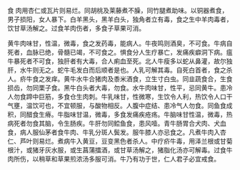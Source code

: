 食
肉用杏仁或瓦片则易烂。同胡桃及莱藤煮不臊，同竹腿煮助味。以铜器煮食，男子损阳，女人暴下。白羊黑头，黑羊白头，独角者立有毒，食之生中羊肉毒者，饮甘草汤解之。过食羊肉伤者，多食子草果可消。

黄牛肉味甘，性温，微毒，食之发药毒，能病人。牛夜鸣则酒臭，不可食。牛病自死者，血脉已绝，骨髓已竭，不可食之。惧食分人生疗暴亡，发痛疾癖洞下病。瘟牛暴死者不可食，独肝者有大毒，合人痢血至死。北人牛瘦多以蛇从鼻灌，故尔独肝，水牛则无之。蛇牛毛发白而后顺者是也。人乳可解其毒。自死白首者，食之杀人。疥牛食之发痒。黄牛水牛合猪肉及黍米酒食，立生寸白虫。同韭蔬食合，生食损齿，勿同栗子食。黑牛白头者大毒，勿食。水牛肉味甘，性平，忌同黄牛。患冷人勿食蹄中巨筋，多食仓生肉刺。牛乳味甘，性微寒，生饮令人利，热饮令人口干气壅，温饮可也，不宜顿服，与酸物相反。人腹中症结、患冷气人勿食。同鱼食成积，同醋食生瘠。牛脂味甘温，微毒，多食发痛疾疮疡。牛脑味甘性温，微毒，热病死者勿食其脑，令生肠疾。牛肝勿同鲿鱼食，患风噎。青牛肠胃合犬肉、犬血食，病人服仙茅者食牛肉、牛乳分斑人鬓发。服牛膝人亦忌食之。凡煮牛肉入杏仁、芦叶则易烂。煮病牛入黄豆，豆变黑色者杀人。中疗疥牛毒，用泽兰根或甘菊根汁，或猪牙灰水服，或生菖蒲擂酒，或甘草汤解之，猪脂化汤亦可解毒。过食牛肉所伤，以稍草和草果煎浓汤多服可消。牛乃有功于世，仁人君子必宜戒食。